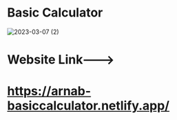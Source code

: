 # Basic Calculator
![2023-03-07 (2)](https://user-images.githubusercontent.com/98828838/223431852-95cb3b17-a383-4603-84c9-c0f26bb67c71.png)
# Website Link--->
# https://arnab-basiccalculator.netlify.app/
